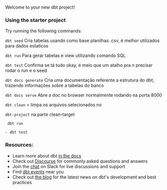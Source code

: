 Welcome to your new dbt project!

### Using the starter project

Try running the following commands:

`dbt seed` Cria tabelas usando como base planilhas .csv, é melhor utilizados para dados estaticos

`dbt run` Para gerar tabelas e view utilizando comando SQL

`dbt test` Confirma se tá tudo okay, é meio que um atalho pra n precisar rodar o run e o seed

`dbt docs generate` Cria uma documentação referente a estrutura do dbt, trazendo informações sobre a tabelas do banco

`dbt docs serve` Abre a doc no browser normalmente rodando na porta 8000

`dbt clean` = limpa os arquivos selecionados no 

`dbt-project` na parte clean-target



```
 dbt run
```



```
- dbt test
```



### Resources:
- Learn more about dbt [in the docs](https://docs.getdbt.com/docs/introduction)
- Check out [Discourse](https://discourse.getdbt.com/) for commonly asked questions and answers
- Join the [chat](https://community.getdbt.com/) on Slack for live discussions and support
- Find [dbt events](https://events.getdbt.com) near you
- Check out [the blog](https://blog.getdbt.com/) for the latest news on dbt's development and best practices
